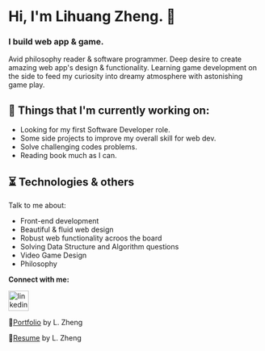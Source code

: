 # Hi, I'm Lihuang Zheng. 👋 

### I build web app & game.

Avid philosophy reader & software programmer. Deep desire to create amazing web app's design & functionality. Learning game development on the side to feed my curiosity into dreamy atmosphere with astonishing game play.

## 🎯 Things that I'm currently working on: 
* Looking for my first Software Developer role.
* Some side projects to improve my overall skill for web dev.
* Solve challenging codes problems.
* Reading book much as I can.
 
## ⏳ Technologies & others
Talk to me about:
* Front-end development
* Beautiful & fluid web design
* Robust web functionality acroos the board
* Solving Data Structure and Algorithm questions
* Video Game Design
* Philosophy

**Connect with me:**
<p align="left">
  <a href="https://www.linkedin.com/in/lihuang-zheng/" target="blank"><img src="https://img.icons8.com/cute-clipart/64/000000/linkedin.png" alt="linkedin" height="40" width="40" /></a>
</p>


📃[Portfolio](https://lihuang-zheng.github.io/) by L. Zheng

📑[Resume](https://en.wikipedia.org/wiki/HTTP_404) by L. Zheng
